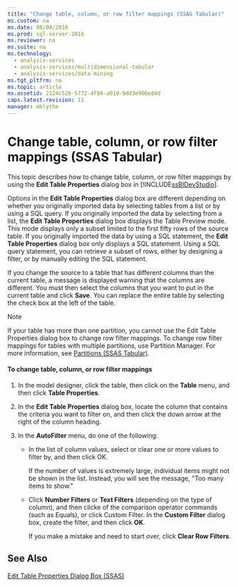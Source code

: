 ```yaml
---
title: "Change table, column, or row filter mappings (SSAS Tabular)"
ms.custom: na
ms.date: 08/09/2016
ms.prod: sql-server-2016
ms.reviewer: na
ms.suite: na
ms.technology: 
  - analysis-services
  - analysis-services/multidimensional-tabular
  - analysis-services/data-mining
ms.tgt_pltfrm: na
ms.topic: article
ms.assetid: 2124c526-5772-4f84-a019-9dd3e906e8dd
caps.latest.revision: 11
manager: mblythe
---
```

# Change table, column, or row filter mappings (SSAS Tabular)
This topic describes how to change table, column, or row filter mappings by using the **Edit Table Properties** dialog box in [!INCLUDE[ssBIDevStudio](../../Topics/TopicNameContainA/tokens/ssBIDevStudio_md.md)].  
  
 Options in the **Edit Table Properties** dialog box are different depending on whether you originally imported data by selecting tables from a list or by using a SQL query. If you originally imported the data by selecting from a list, the **Edit Table Properties** dialog box displays the Table Preview mode. This mode displays only a subset limited to the first fifty rows of the source table. If you originally imported the data by using a SQL statement, the **Edit Table Properties** dialog box only displays a SQL statement. Using a SQL query statement, you can retrieve a subset of rows, either by designing a filter, or by manually editing the SQL statement.  
  
 If you change the source to a table that has different columns than the current table, a message is displayed warning that the columns are different. You must then select the columns that you want to put in the current table and click **Save**. You can replace the entire table by selecting the check box at the left of the table.  
  
> [!NOTE]  
>  If your table has more than one partition, you cannot use the Edit Table Properties dialog box to change row filter mappings. To change row filter mappings for tables with multiple partitions, use Partition Manager. For more information, see [Partitions (SSAS Tabular)](../../Topics/TopicNameNotContainA/Partitions--SSAS-Tabular-.md).  
  
#### To change table, column, or row filter mappings  
  
1.  In the model designer, click the table, then click on the **Table** menu, and then click **Table Properties**.  
  
2.  In the **Edit Table Properties** dialog box, locate the column that contains the criteria you want to filter on, and then click the down arrow at the right of the column heading.  
  
3.  In the **AutoFilter** menu, do one of the following:  
  
    -   In the list of column values, select or clear one or more values to filter by, and then click OK.  
  
         If the number of values is extremely large, individual items might not be shown in the list. Instead, you will see the message, "Too many items to show."  
  
    -   Click **Number Filters** or **Text Filters** (depending on the type of column), and then clicke of the comparison operator commands (such as Equals), or click Custom Filter. In the **Custom Filter** dialog box, create the filter, and then click **OK**.  
  
         If you make a mistake and need to start over, click **Clear Row Filters**.  
  
## See Also  
 [Edit Table Properties Dialog Box (SSAS)](../../Topics/TopicNameNotContainA/Edit-Table-Properties-Dialog-Box--SSAS-.md)